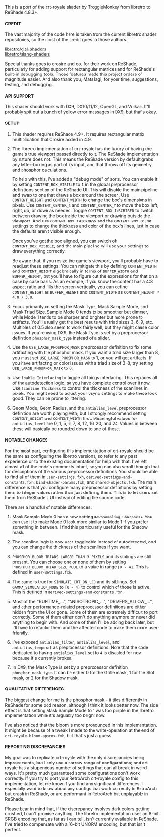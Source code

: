 This is a port of the crt-royale shader by TroggleMonkey from libretro to ReShade 4.8.3+.


#### CREDIT

The vast majority of the code here is taken from the current libretro shader repositories, so the most of the credit goes to those authors.

[libretro/glsl-shaders](https://github.com/libretro/glsl-shaders)<br>
[libretro/slang-shaders](https://github.com/libretro/slang-shaders)

Special thanks goes to crosire and co. for their work on ReShade, particularly for adding support for rectangular matrices and for ReShade's built-in debugging tools. Those features made this project orders of magnitude easier. And also thank you, Matsilagi, for your time, suggestions, testing, and debugging.


#### API SUPPORT
This shader should work with DX9, DX10/11/12, OpenGL, and Vulkan. It'll probably spit out a bunch of yellow error messages in DX9, but that's okay.


#### SETUP

1)  This shader requires ReShade 4.9+. It requires rectangular matrix multiplication that Crosire added in 4.9.

2)  The libretro implementation of crt-royale has the luxury of having the game's true viewport passed directly to it. The ReShade implementation by nature does not. This means the ReShade version by default grabs any letter-boxing as part of its input, and that throws off its geometry and phosphor calculations.

    To help with this, I've added a "debug mode" of sorts. You can enable it by setting `CONTENT_BOX_VISIBLE` to `1` in the global preprocessor definitions section of the ReShade UI. This will disable the main pipeline and swap to one that draws a box around the screen. Use `CONTENT_HEIGHT` and `CONTENT_WIDTH` to change the box's dimensions in pixels. Use `CONTENT_CENTER_X` and `CONTENT_CENTER_Y` to move the box left, right, up, or down as needed. Toggle `CONTENT_BOX_INSCRIBED` to switch between drawing the box inside the viewport or drawing outside the viewport. And use `CONTENT_BOX_THICKNESS` and the `CONTENT_BOX_COLOR` settings to change the thickness and color of the box's lines, just in case the defaults aren't visible enough.

    Once you've got the box aligned, you can switch off `CONTENT_BOX_VISIBLE`; and the main pipeline will use your settings to draw everything correctly.

    Be aware that, if you resize the game's viewport, you'll probably have to readjust these settings. You can mitigate this by defining `CONTENT_WIDTH` and `CONTENT_HEIGHT` algebraically in terms of `BUFFER_WIDTH` and `BUFFER_HEIGHT`, but you'll have to figure out the expressions for that on a case by case basis. As an example, if you know the content has a 4:3 aspect ratio and fills the screen vertically, you can define `CONTENT_HEIGHT` as `BUFFER_HEIGHT` and `CONTENT_WIDTH` as `CONTENT_HEIGHT * 4.0 / 3.0`.

3)  Focus primarily on setting the Mask Type, Mask Sample Mode, and Mask Triad Size. Sample Mode 0 tends to be smoother but dimmer, while Mode 1 tends to be sharper and brighter but more prone to artifacts. You'll usually get the best results with triad sizes 3, 6, 9, etc. Multiples of 0.5 also seem to work fairly well, but they might cause color issues. If you're using DX9, the Mask Type is set by a preprocessor definition `phosphor_mask_type` instead of a slider.

4)  Use the `USE_LARGE_PHOSPHOR_MASK` preprocessor definition to fix some artifacting with the phosphor mask. If you want a triad size larger than 8, you must set `USE_LARGE_PHOSPHOR_MASK` to 1, or you will get artifacts. If you have artifacting or color issues with a triad size of 3-8, try setting `USE_LARGE_PHOSPHOR_MASK` to 0.

5)  Use `Enable Interlacing` to toggle all things interlacing. This replaces all of the autodetection logic, so you have complete control over it now. Use `Scanline Thickness` to control the thickness of the scanlines in pixels. You might need to adjust your vsync settings to make these look good. They can be prone to jittering.

6)  Geom Mode, Geom Radius, and the `antialias_level` preprocessor definition are worth playing with; but I strongly recommend setting `CONTENT_HEIGHT` and `CONTENT_WIDTH` first. Meaningful values for `antialias_level` are 0, 1, 5, 6, 7, 8, 12, 16, 20, and 24. Values in between these will basically be rounded down to one of these.


#### NOTABLE CHANGES

For the most part, configuring this implementation of crt-royale should be the same as configuring the libretro versions, so refer to any past experience or to the existing documentation for help with that. I've left almost all of the code's comments intact, so you can also scroll through that for descriptions of the various preprocessor definitions. You should be able to find all of them in `user-settings.fxh`, `derived-settings-and-constants.fxh`, `bind-shader-params.fxh`, and `shared-objects.fxh`. The main difference is that you configure many preprocessor definitions by setting them to integer values rather than just defining them. This is to let users set them from ReShade's UI instead of editing the source code.

There are a handful of notable differences:
1)  Mask Sample Mode 0 has a new setting `Downsampling Sharpness`. You can use it to make Mode 0 look more similar to Mode 1 if you prefer something in between. I find this particularly useful for the Shadow mask.

2)  The scanline logic is now user-toggleable instead of autodetected, and you can change the thickness of the scanlines if you want.

3)  `PHOSPHOR_BLOOM_TRIADS_LARGER_THAN_3_PIXELS` and its siblings are still present. You can choose one or none of them by setting `PHOSPHOR_BLOOM_TRIAD_SIZE_MODE` to a value in range `[0 - 4]`. This is defined in `user-settings.fxh`.

4)  The same is true for `SIMULATE_CRT_ON_LCD` and its siblings. Set `GAMMA_SIMULATION_MODE` to `[0 - 4]` to control which of those is active. This is defined in `derived-settings-and-constants.fxh`.

5)  Most of the "RUNTIME_...", "ANISOTROPIC_...", "DRIVERS_ALLOW_...", and other performance-related preprocessor definitions are either hidden from the UI or gone. Some of them are extremely difficult to port correctly. Some of them either don't do anything anymore or never did anything to begin with. And some of them I'll be adding back later, but I'll have to refactor them and the affected code to make them more user-friendly.

6)  I've exposed `antialias_filter`, `antialias_level`, and `antialias_temporal` as preprocessor definitions. Note that the code dedicated to having `antialias_level` set to `4` is disabled for now because it's currently broken.

7)  In DX9, the Mask Type is set by a preprocessor definition `phosphor_mask_type`. It can be either 0 for the Grille mask, 1 for the Slot mask, or 2 for the Shadow mask.


#### QUALITATIVE DIFFERENCES

The biggest change for me is the phosphor mask - it tiles differently in ReShade for some odd reason, although I think it looks better now. The side effect is that setting Mask Sample Mode to 1 was too purple in the libretro implementation while it's arguably too bright now.

I've also noticed that the bloom is more pronounced in this implementation. It might be because of a tweak I made to the write-operation at the end of `crt-royale-bloom-approx.fxh`, but that's just a guess.


#### REPORTING DISCREPANCIES

My goal was to replicate crt-royale with the only discrepancies being improvements, but I only use a narrow range of configurations; and crt-royale has a stupendous number of settings that can all break in weird ways. It's pretty much guaranteed some configurations don't work correctly. If you try to port your RetroArch crt-royale config to this implementation, let me know if you find any significant differences. I especially want to know about any configs that work correctly in RetroArch but crash in ReShade, or are performant in RetroArch but unplayable in ReShade.

Please bear in mind that, if the discrepancy involves dark colors getting crushed, I can't promise anything. The libretro implementation uses an 8-bit SRGB encoding that, as far as I can tell, isn't currently available in ReShade. I've tried to compensate with a 16-bit UNORM encoding, but that isn't perfect.